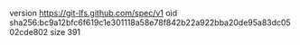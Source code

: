version https://git-lfs.github.com/spec/v1
oid sha256:bc9a12bfc6f619c1e301118a58e78f842b22a922bba20de95a83dc0502cde802
size 391
